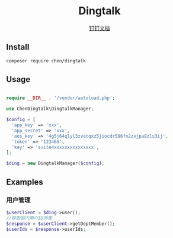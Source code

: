 <h1 align="center"> Dingtalk </h1>

<p align="center">
<a href="https://open-doc.dingtalk.com/microapp/serverapi2">钉钉文档</a>
</p>

## Install
```bash
composer require chen/dingtalk
```

## Usage
```php

require __DIR__ . '/vendor/autoload.php';

use ChenDingtalk\DingtalkManager;

$config = [
  'app_key' => 'xxx',
  'app_secret' => 'xxx',
  'aes_key' => '4g5j64qlyl3zvetqxz5jiocdr586fn2zvjpa8zls3ij',
  'token' => '123465',
  'key' => 'suite4xxxxxxxxxxxxxxx',
];

$ding = new DingtalkManager($config);
```

## Examples 
### 用户管理
```php
$userClient = $ding->user();
//获取部门用户ID列表
$response = $userClient->getDeptMember();
$userIds = $response->userIds;
```

